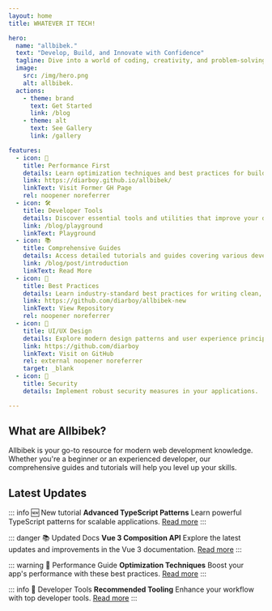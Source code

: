 ```yaml
---
layout: home
title: WHATEVER IT TECH!

hero:
  name: "allbibek." 
  text: "Develop, Build, and Innovate with Confidence"
  tagline: Dive into a world of coding, creativity, and problem-solving, shared from my journey to yours. Together, let's explore programming, design, and personal growth as we build and innovate.
  image:
    src: /img/hero.png
    alt: allbibek.
  actions:
    - theme: brand
      text: Get Started
      link: /blog
    - theme: alt
      text: See Gallery
      link: /gallery

features:
  - icon: 🚀
    title: Performance First
    details: Learn optimization techniques and best practices for building high-performance applications.
    link: https://diarboy.github.io/allbibek/
    linkText: Visit Former GH Page
    rel: noopener noreferrer
  - icon: 🛠️
    title: Developer Tools
    details: Discover essential tools and utilities that improve your development workflow.
    link: /blog/playground
    linkText: Playground
  - icon: 📚
    title: Comprehensive Guides
    details: Access detailed tutorials and guides covering various development topics.
    link: /blog/post/introduction
    linkText: Read More
  - icon: 🔧
    title: Best Practices
    details: Learn industry-standard best practices for writing clean, maintainable code.
    link: https://github.com/diarboy/allbibek-new
    linkText: View Repository
    rel: noopener noreferrer
  - icon: 🎨
    title: UI/UX Design
    details: Explore modern design patterns and user experience principles.
    link: https://github.com/diarboy
    linkText: Visit on GitHub
    rel: external noopener noreferrer
    target: _blank
  - icon: 🔐
    title: Security
    details: Implement robust security measures in your applications.

---
```


## <span class="title">What are Allbibek?</span>

Allbibek is your go-to resource for modern web development knowledge. Whether you're a beginner or an experienced developer, our comprehensive guides and tutorials will help you level up your skills.

<FAQ />

## <span class="title">Latest Updates</span>

::: info 🆕 New tutorial
**Advanced TypeScript Patterns**
Learn powerful TypeScript patterns for scalable applications.
[Read more](/guide)
:::

::: danger 📚 Updated Docs
**Vue 3 Composition API**
Explore the latest updates and improvements in the Vue 3 documentation.
[Read more](/guide)
:::

::: warning 🎯 Performance Guide
**Optimization Techniques**
Boost your app's performance with these best practices.
[Read more](/guide)
:::

::: info 🔧 Developer Tools
**Recommended Tooling**
Enhance your workflow with top developer tools.
[Read more](/blog/introduction)
:::
